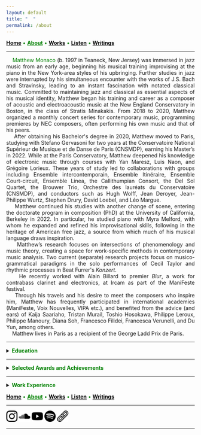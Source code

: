 ```yaml
---
layout: default
title: " ‎ "
permalink: /about
---
```


<a href="/" style="color: black">**Home**</a> <a style="color: green"> • </a> <a href="/about" style="color: green">**About**</a> <a style="color: green"> • </a> <a href="/works" style="color: black">**Works**</a> <a style="color: green"> • </a> <a href="/listen" style="color: black">**Listen**</a> <a style="color: green"> • </a> <a href="/writings" style="color: black">**Writings**</a>

***

<div style="text-align: justify">&nbsp; &nbsp; <a style="color: green">Matthew Monaco</a> (b. 1997 in Teaneck, New Jersey) was immersed in jazz music from an early age, beginning his musical training improvising at the piano in the New York-area styles of his upbringing. Further studies in jazz were interrupted by his simultaneous encounter with the works of J.S. Bach and Stravinsky, leading to an instant fascination with notated classical music. Committed to maintaining jazz and classical as essential aspects of his musical identity, Matthew began his training and career as a composer of acoustic and electroacoustic music at the New England Conservatory in Boston, in the class of Stratis Minakakis. From 2018 to 2020, Matthew organized a monthly concert series for contemporary music, programming premieres by NEC composers, often performing his own music and that of his peers.</div>  


<div style="text-align: justify">&nbsp; &nbsp; After obtaining his Bachelor's degree in 2020, Matthew moved to Paris, studying with Stefano Gervasoni for two years at the Conservatoire National Supérieur de Musique et de Danse de Paris (CNSMDP), earning his Master’s in 2022. While at the Paris Conservatory, Matthew deepened his knowledge of electronic music through courses with Yan Maresz, Luis Naon, and Grégoire Lorieux. These years of study led to collaborations with groups including Ensemble intercontemporain, Ensemble Itinéraire, Ensemble Court-circuit, Ensemble Linea, the Callithumpian Consort, the Del Sol Quartet, the Brouwer Trio, Orchestre des lauréats du Conservatoire (CNSMDP), and conductors such as Hugh Wolff, Jean Deroyer, Jean-Philippe Wurtz, Stephen Drury, David Loebel, and Léo Margue.</div>  


<div style="text-align: justify">&nbsp; &nbsp; Matthew continued his studies with another change of scene, entering the doctorate program in composition (PhD) at the University of California, Berkeley in 2022. In particular, he studied piano with Myra Melford, with whom he expanded and refined his improvisational skills, following in the heritage of American free jazz, a source from which much of his musical language draws inspiration.</div>  


<div style="text-align: justify">&nbsp; &nbsp; Matthew’s research focuses on intersections of phenomenology and music theory, creating a space for work-specific methods in contemporary music analysis. Two current (separate) research projects focus on musico-grammatical paradigms in the solo performances of Cecil Taylor and rhythmic processes in Beat Furrer's <em>Konzert</em>. </div>  


<div style="text-align: justify">&nbsp; &nbsp; He recently worked with Alain Billard to premier <em>Blur</em>, a work for contrabass clarinet and electronics, at Ircam as part of the ManiFeste festival.</div>  


<div style="text-align: justify">&nbsp; &nbsp; Through his travels and his desire to meet the composers who inspire him, Matthew has frequently participated in international academies (ManiFeste, Voix Nouvelles, VIPA etc.), and benefited from the advice (and ears) of Kaija Saariaho, Tristan Murail, Toshio Hosokawa, Philippe Leroux, Philippe Manoury, Diana Soh, Francesco Filidei, Francesca Verunelli, and Du Yun, among others.</div>  


<div style="text-align: justify">&nbsp; &nbsp; Matthew lives in Paris as a recipient of the George Ladd Prix de Paris.</div>  

***

<details>
<summary><a style="color: green"><strong>Education</strong></a></summary>
<p style="padding-left: 1em; text-indent: -1em;">
<strong>Ph.D. Candidate in Composition</strong> (degree in progress, graduation date: May 2027)
</p>
<p style="padding-left: 3em; text-indent: -3em;">
&nbsp; &nbsp; &nbsp; &nbsp; <em>University of California, Berkeley</em>
</p>
<p style="padding-left: 1em; text-indent: -1em;">
<strong>Master's Degree in Composition</strong> (2022)
</p>
<p style="padding-left: 3em; text-indent: -3em;">
&nbsp; &nbsp; &nbsp; &nbsp; <em>Conservatoire National Supérieur de Musique et de Danse de Paris</em>
</p>
<p style="padding-left: 1em; text-indent: -1em;">
<strong>Bachelor's Degree in Composition</strong> (2020)
</p>
<p style="padding-left: 3em; text-indent: -3em;">
&nbsp; &nbsp; &nbsp; &nbsp; <em>New England Conservatory</em>, Minor in Music Theory
</p>
</details>

***

<details>
<summary><a style="color: green"><strong>Selected Awards and Achievements</strong></a></summary>
<p style="padding-left: 1em; text-indent: -1em;">
<strong>2025</strong> George Ladd Prix de Paris (Berkeley, USA)    
</p>
<p style="padding-left: 1em; text-indent: -1em;">
<strong>2025</strong> Roselyn Schneider Eisner Prize in Music (Berkeley, USA)    
</p>
<p style="padding-left: 1em; text-indent: -1em;">
<strong>2024</strong> Invited Composer, ManiFeste 2024 (Paris, France)  
</p>
<p style="padding-left: 1em; text-indent: -1em;">
<strong>2023</strong> Composition Fellow, Workshop with Ensemble l'Itinéraire (Berkeley, USA)  
</p>
<p style="padding-left: 1em; text-indent: -1em;">
<strong>2023</strong> Invited Composer, Académie Voix Nouvelles (Asnières-sur-Oise, France)  
</p>
<p style="padding-left: 1em; text-indent: -1em;">
<strong>2021</strong> (November) Composition Workshop with Ensemble intercontemporain (Paris, France)  
</p>
<p style="padding-left: 1em; text-indent: -1em;">
<strong>2021</strong> (January) Composition Workshop with Ensemble intercontemporain (Paris, France)  
</p>
<p style="padding-left: 1em; text-indent: -1em;">
<strong>2019-2020</strong> Alinéa Composer-in-Residence (Boston, USA)  
</p>
<p style="padding-left: 1em; text-indent: -1em;">
<strong>2019</strong> Callithumpian Consort Call for Scores Winner (Boston, USA)  
</p>
<p style="padding-left: 1em; text-indent: -1em;">
<strong>2019</strong> Composition Fellow, Etchings Festival (Auvillar, France)  
</p>
<p style="padding-left: 1em; text-indent: -1em;">
<strong>2019</strong> Composition Fellow, VIPA Festival (Valencia, Spain)  
</p>
<p style="padding-left: 1em; text-indent: -1em;">
<strong>2018</strong> NEC Honors Ensemble Winner (Boston, USA)  
</p>
<p style="padding-left: 1em; text-indent: -1em;">
<strong>2017</strong> Boston Philharmonic Youth Orchestra Young Composers Institute Winner (Boston, USA)  
</p>
</details>

***

<details>
<summary><a style="color: green"><strong>Work Experience</strong></a></summary>
<p style="padding-left: 1em; text-indent: -1em;">
<strong>Aug. 2023 - Present</strong> Graduate Student Instructor at UC Berkeley (Berkeley, USA)  
</p>
<p style="padding-left: 1em; text-indent: -1em;">
<strong>Sep. 2018 - May 2020</strong> Tuesday Night New Music Concert Series Curator (Boston, USA)    
</p>
<p style="padding-left: 1em; text-indent: -1em;">
<strong>Sep. 2018 - Mar. 2020</strong> New England Conservatory Preparatory School Substitute Instructor (Boston, USA)    
</p>
<p style="padding-left: 1em; text-indent: -1em;">
<strong>Jan. 2018 - May. 2020</strong> Music Theory TA/Tutor (NEC) (Boston, USA)    
</p>
<p style="padding-left: 1em; text-indent: -1em;">
<strong>Apr. 2018 - May. 2018</strong> NEC School of Continuing Education Substitute Instructor (Boston, USA)    
</p>
<p style="padding-left: 1em; text-indent: -1em;">
<strong>Apr. 2017 - Present</strong> Music Engraving (Freelance)  
</p>
<p style="padding-left: 1em; text-indent: -1em;">
<strong>Sep. 2015 - May 2016</strong> New York Philharmonic Education Department Intern (New York, USA)
</p>
</details>


<a href="/" style="color: black">**Home**</a> <a style="color: green"> • </a> <a href="/about" style="color: green">**About**</a> <a style="color: green"> • </a> <a href="/works" style="color: black">**Works**</a> <a style="color: green"> • </a> <a href="/listen" style="color: black">**Listen**</a> <a style="color: green"> • </a> <a href="/writings" style="color: black">**Writings**</a>

***

[<img src="./instagram.png" width="30" />](https://www.instagram.com/matthew.t.monaco)  [<img src="./soundcloud.png" width="30" />](https://soundcloud.com/matthewtmonaco)  [<img src="./youtube.png" width="30" />](https://www.youtube.com/@matthewtmonaco)  [<img src="./spotify.png" width="30" />](https://open.spotify.com/artist/7c6dcoAhkkQznw76SGbMDu)  [<img src="./link.png" width="30" />](https://linktr.ee/matthew.t.monaco)

***
